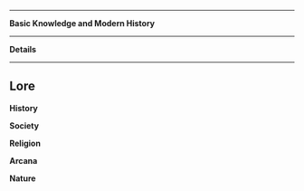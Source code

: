 
----
**Basic Knowledge and Modern History**


---
**Details**


----
**Lore** 
---
**History**


**Society**


**Religion**


**Arcana**


**Nature**
